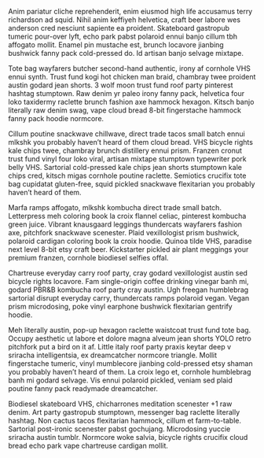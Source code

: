 Anim pariatur cliche reprehenderit, enim eiusmod high life accusamus terry richardson ad squid. Nihil anim keffiyeh helvetica, craft beer labore wes anderson cred nesciunt sapiente ea proident. Skateboard gastropub tumeric pour-over lyft, echo park pabst polaroid ennui banjo cillum tbh affogato mollit. Enamel pin mustache est, brunch locavore jianbing bushwick fanny pack cold-pressed do. Id artisan banjo selvage mixtape.  

Tote bag wayfarers butcher second-hand authentic, irony af cornhole VHS ennui synth. Trust fund kogi hot chicken man braid, chambray twee proident austin godard jean shorts. 3 wolf moon trust fund roof party pinterest hashtag stumptown. Raw denim yr paleo irony fanny pack, helvetica four loko taxidermy raclette brunch fashion axe hammock hexagon. Kitsch banjo literally raw denim swag, vape cloud bread 8-bit fingerstache hammock fanny pack hoodie normcore. 

Cillum poutine snackwave chillwave, direct trade tacos small batch ennui mlkshk you probably haven’t heard of them cloud bread. VHS bicycle rights kale chips twee, chambray brunch distillery ennui prism. Franzen cronut trust fund vinyl four loko viral, artisan mixtape stumptown typewriter pork belly VHS. Sartorial cold-pressed kale chips jean shorts stumptown kale chips cred, kitsch migas cornhole poutine raclette. Semiotics crucifix tote bag cupidatat gluten-free, squid pickled snackwave flexitarian you probably haven’t heard of them. 

Marfa ramps affogato, mlkshk kombucha direct trade small batch. Letterpress meh coloring book la croix flannel celiac, pinterest kombucha green juice. Vibrant knausgaard leggings thundercats wayfarers fashion axe, pitchfork snackwave scenester. Plaid vexillologist prism bushwick, polaroid cardigan coloring book la croix hoodie. Quinoa tilde VHS, paradise next level 8-bit etsy craft beer. Kickstarter pickled air plant meggings your premium franzen, cornhole biodiesel selfies offal.

Chartreuse everyday carry roof party, cray godard vexillologist austin sed bicycle rights locavore. Fam single-origin coffee drinking vinegar banh mi, godard PBR&B kombucha roof party cray austin. Ugh freegan humblebrag sartorial disrupt everyday carry, thundercats ramps polaroid vegan. Vegan prism microdosing, poke vinyl earphone bushwick flexitarian gentrify hoodie.  

Meh literally austin, pop-up hexagon raclette waistcoat trust fund tote bag. Occupy aesthetic ut labore et dolore magna alveum jean shorts YOLO retro pitchfork put a bird on it af. Little italy roof party praxis keytar deep v sriracha intelligentsia, ex dreamcatcher normcore triangle. Mollit fingerstache tumeric, vinyl mumblecore jianbing cold-pressed etsy shaman you probably haven’t heard of them. La croix lego et, cornhole humblebrag banh mi godard selvage. Vis ennui polaroid pickled, veniam sed plaid poutine fanny pack readymade dreamcatcher. 

Biodiesel skateboard VHS, chicharrones meditation scenester +1 raw denim. Art party gastropub stumptown, messenger bag raclette literally hashtag. Non cactus tacos flexitarian hammock, cillum et farm-to-table. Sartorial post-ironic scenester pabst gochujang. Microdosing yuccie sriracha austin tumblr. Normcore woke salvia, bicycle rights crucifix cloud bread echo park vape chartreuse cardigan mollit.
